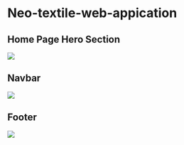 # Neo-textile-web-appication


<h2>Home Page Hero Section</h2>
<img src="https://github.com/Janith-Sandamal/Neo-textile-web-appication/assets/78975250/658d6dd0-6968-4dac-b34c-780b3e6b1fe8" >




<h2>Navbar</h2>
<img src="https://user-images.githubusercontent.com/78975250/233787685-57d5a80f-2be0-4042-957b-a65a4c78f561.png" >


<h2>Footer</h2>
<img src="https://user-images.githubusercontent.com/78975250/233787755-6994c9d8-1686-4b28-a296-4541d2dd254f.png" >




